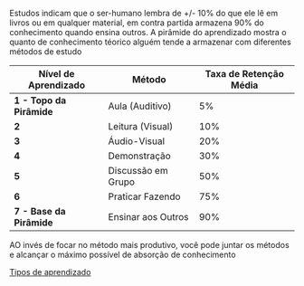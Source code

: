 Estudos indicam que o ser-humano lembra de +/- 10% do que ele lê em livros ou em qualquer material, em contra partida armazena 90% do conhecimento quando ensina outros. A pirâmide do aprendizado mostra o quanto de conhecimento téorico alguém tende a armazenar com diferentes métodos de estudo

| **Nível de Aprendizado**       | **Método**                | **Taxa de Retenção Média** |
|--------------------------------|---------------------------|----------------------------|
| **1 - Topo da Pirâmide**       | Aula (Auditivo)           | 5%                         |
| **2**                          | Leitura (Visual)          | 10%                        |
| **3**                          | Áudio-Visual              | 20%                        |
| **4**                          | Demonstração              | 30%                        |
| **5**                          | Discussão em Grupo        | 50%                        |
| **6**                          | Praticar Fazendo          | 75%                        |
| **7 - Base da Pirâmide**       | Ensinar aos Outros        | 90%                        |

AO invés de focar no método mais produtivo, você pode juntar os métodos e alcançar o máximo possível de absorção de conhecimento

[Tipos de aprendizado](../tipos-aprendizado/learning-types.md)